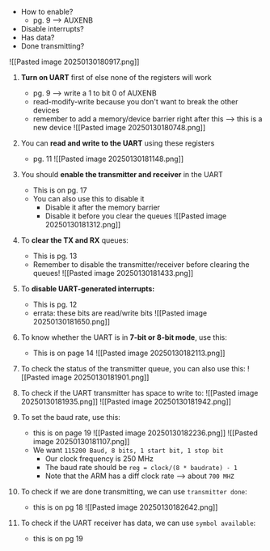 * How to enable?
	* pg. 9 ⟶ AUXENB
* Disable interrupts?
* Has data?
* Done transmitting?

![[Pasted image 20250130180917.png]]



1. **Turn on UART** first of else none of the registers will work
	* pg. 9 ⟶ write a 1 to bit 0 of AUXENB
	* read-modify-write because you don't want to break the other devices
	* remember to add a memory/device barrier right after this ⟶ this is a new device
	![[Pasted image 20250130180748.png]]
2. You can **read and write to the UART** using these registers
	* pg. 11
	![[Pasted image 20250130181148.png]]
3. You should **enable the transmitter and receiver** in the UART
	* This is on pg. 17
	* You can also use this to disable it
		* Disable it after the memory barrier
		* Disable it before you clear the queues
	![[Pasted image 20250130181312.png]]

4. To **clear the TX and RX** queues:
	* This is pg. 13
	* Remember to disable the transmitter/receiver before clearing the queues!
	![[Pasted image 20250130181433.png]]

5. To **disable UART-generated interrupts:**
	* This is pg. 12
	* errata: these bits are read/write bits
	![[Pasted image 20250130181650.png]]
6. To know whether the UART is in **7-bit or 8-bit mode**, use this:
	* This is on page 14
	![[Pasted image 20250130182113.png]]
7. To check the status of the transmitter queue, you can also use this:
	![[Pasted image 20250130181901.png]]

8. To check if the UART transmitter has space to write to:
	![[Pasted image 20250130181935.png]]
	![[Pasted image 20250130181942.png]]
9. To set the baud rate, use this:
	* this is on page 19
	![[Pasted image 20250130182236.png]]
	![[Pasted image 20250130181107.png]]
	* We want `115200 Baud, 8 bits, 1 start bit, 1 stop bit`
		* Our clock frequency is 250 MHz
		* The baud rate should be `reg = clock/(8 * baudrate) - 1`
		* Note that the ARM has a diff clock rate ⟶ about `700 MHZ`


10. To check if we are done transmitting, we can use `transmitter done`:
	* this is on pg 18
	![[Pasted image 20250130182642.png]]

11. To check if the UART receiver has data, we can use `symbol available`:
	* this is on pg 19
